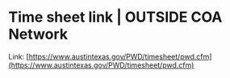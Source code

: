 # Time sheet link \| OUTSIDE COA Network

Link: [https://www.austintexas.gov/PWD/timesheet/pwd.cfm](https://www.austintexas.gov/PWD/timesheet/pwd.cfm)

